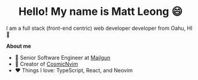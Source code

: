 <h1 align="center">Hello! My name is Matt Leong 😄</h1>

I am a full stack (front-end centric) web developer developer from Oahu, HI 🌴  

**About me**

- 💼 Senior Software Engineer at [Mailgun](https://www.mailgun.com/)
- 💫 Creator of [CosmicNvim](https://github.com/mattleong/CosmicNvim)
- ❤️ Things I love: TypeScript, React, and Neovim   

<br />
<!-- <img src="https://github-readme-stats.vercel.app/api?username=mattleong&show_icons=true&theme=tokyonight" />  -->


